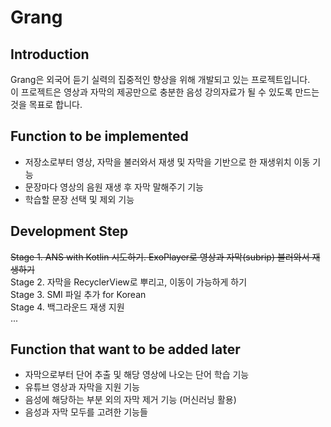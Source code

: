 # Grang
## Introduction
Grang은 외국어 듣기 실력의 집중적인 향상을 위해 개발되고 있는 프로젝트입니다.   
이 프로젝트은 영상과 자막의 제공만으로 충분한 음성 강의자료가 될 수 있도록 만드는 것을 목표로 합니다.   

## Function to be implemented
- 저장소로부터 영상, 자막을 불러와서 재생 및 자막을 기반으로 한 재생위치 이동 기능
- 문장마다 영상의 음원 재생 후 자막 말해주기 기능
- 학습할 문장 선택 및 제외 기능


## Development Step
~~Stage 1. ANS with Kotlin 시도하기. ExoPlayer로 영상과 자막(subrip) 불러와서 재생하기~~   
Stage 2. 자막을 RecyclerView로 뿌리고, 이동이 가능하게 하기   
Stage 3. SMI 파일 추가 for Korean   
Stage 4. 백그라운드 재생 지원   
...


## Function that want to be added later
- 자막으로부터 단어 추출 및 해당 영상에 나오는 단어 학습 기능
- 유튜브 영상과 자막을 지원 기능
- 음성에 해당하는 부분 외의 자막 제거 기능 (머신러닝 활용)   
- 음성과 자막 모두를 고려한 기능들
